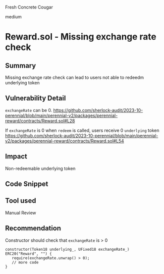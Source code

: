 Fresh Concrete Cougar

medium

# Reward.sol - Missing exchange rate check

## Summary
Missing exchange rate check can lead to users not able to redeedm underlying token

## Vulnerability Detail
`exchangeRate` can be 0. 
https://github.com/sherlock-audit/2023-10-perennial/blob/main/perennial-v2/packages/perennial-reward/contracts/Reward.sol#L28

If `exchangeRate` is 0 when `redeem` is called, users receive 0 `underlying` token
https://github.com/sherlock-audit/2023-10-perennial/blob/main/perennial-v2/packages/perennial-reward/contracts/Reward.sol#L54

## Impact
Non-redeemable underlying token

## Code Snippet

## Tool used

Manual Review

## Recommendation
Constructor should check that `exchangeRate` is > 0

```solidity
constructor(Token18 underlying_, UFixed18 exchangeRate_) ERC20("Reward", "") {
   require(exchangeRate.unwrap() > 0);
   // more code
}
```